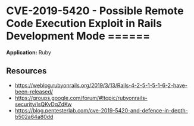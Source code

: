 # CVE-2019-5420 - Possible Remote Code Execution Exploit in Rails Development Mode ======

**Application:** Ruby

## Resources

  * https://weblog.rubyonrails.org/2019/3/13/Rails-4-2-5-1-5-1-6-2-have-been-released/
  * https://groups.google.com/forum/#!topic/rubyonrails-security/IsQKvDqZdKw
  * https://blog.pentesterlab.com/cve-2019-5420-and-defence-in-depth-b502a64a80dd
